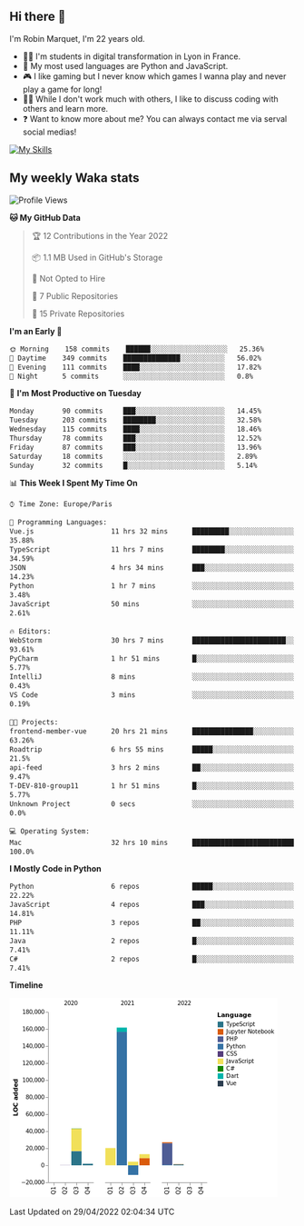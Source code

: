 ## Hi there 👋

I'm Robin Marquet, I'm 22 years old.

- 👨‍💻 I'm students in digital transformation in Lyon in France.
- 🌱 My most used languages are Python and JavaScript.
- 🎮 I like gaming but I never know which games I wanna play and never play a game for long!
- 👯‍♀️ While I don't work much with others, I like to discuss coding with others and learn more.
- ❓ Want to know more about me? You can always contact me via serval social medias!

[![My Skills](https://skillicons.dev/icons?i=js,html,css,docker,express,figma,firebase,graphql,mongodb,mysql,nodejs,py,react,ts,vue)](https://skillicons.dev)

## My weekly Waka stats

<!--START_SECTION:waka-->
![Profile Views](http://img.shields.io/badge/Profile%20Views-0-blue)

**🐱 My GitHub Data** 

> 🏆 12 Contributions in the Year 2022
 > 
> 📦 1.1 MB Used in GitHub's Storage 
 > 
> 🚫 Not Opted to Hire
 > 
> 📜 7 Public Repositories 
 > 
> 🔑 15 Private Repositories  
 > 
**I'm an Early 🐤** 

```text
🌞 Morning    158 commits    ██████░░░░░░░░░░░░░░░░░░░   25.36% 
🌆 Daytime    349 commits    ██████████████░░░░░░░░░░░   56.02% 
🌃 Evening    111 commits    ████░░░░░░░░░░░░░░░░░░░░░   17.82% 
🌙 Night      5 commits      ░░░░░░░░░░░░░░░░░░░░░░░░░   0.8%

```
📅 **I'm Most Productive on Tuesday** 

```text
Monday       90 commits     ███░░░░░░░░░░░░░░░░░░░░░░   14.45% 
Tuesday      203 commits    ████████░░░░░░░░░░░░░░░░░   32.58% 
Wednesday    115 commits    ████░░░░░░░░░░░░░░░░░░░░░   18.46% 
Thursday     78 commits     ███░░░░░░░░░░░░░░░░░░░░░░   12.52% 
Friday       87 commits     ███░░░░░░░░░░░░░░░░░░░░░░   13.96% 
Saturday     18 commits     ░░░░░░░░░░░░░░░░░░░░░░░░░   2.89% 
Sunday       32 commits     █░░░░░░░░░░░░░░░░░░░░░░░░   5.14%

```


📊 **This Week I Spent My Time On** 

```text
⌚︎ Time Zone: Europe/Paris

💬 Programming Languages: 
Vue.js                   11 hrs 32 mins      █████████░░░░░░░░░░░░░░░░   35.88% 
TypeScript               11 hrs 7 mins       ████████░░░░░░░░░░░░░░░░░   34.59% 
JSON                     4 hrs 34 mins       ███░░░░░░░░░░░░░░░░░░░░░░   14.23% 
Python                   1 hr 7 mins         ░░░░░░░░░░░░░░░░░░░░░░░░░   3.48% 
JavaScript               50 mins             ░░░░░░░░░░░░░░░░░░░░░░░░░   2.61%

🔥 Editors: 
WebStorm                 30 hrs 7 mins       ███████████████████████░░   93.61% 
PyCharm                  1 hr 51 mins        █░░░░░░░░░░░░░░░░░░░░░░░░   5.77% 
IntelliJ                 8 mins              ░░░░░░░░░░░░░░░░░░░░░░░░░   0.43% 
VS Code                  3 mins              ░░░░░░░░░░░░░░░░░░░░░░░░░   0.19%

🐱‍💻 Projects: 
frontend-member-vue      20 hrs 21 mins      ███████████████░░░░░░░░░░   63.26% 
Roadtrip                 6 hrs 55 mins       █████░░░░░░░░░░░░░░░░░░░░   21.5% 
api-feed                 3 hrs 2 mins        ██░░░░░░░░░░░░░░░░░░░░░░░   9.47% 
T-DEV-810-group11        1 hr 51 mins        █░░░░░░░░░░░░░░░░░░░░░░░░   5.77% 
Unknown Project          0 secs              ░░░░░░░░░░░░░░░░░░░░░░░░░   0.0%

💻 Operating System: 
Mac                      32 hrs 10 mins      █████████████████████████   100.0%

```

**I Mostly Code in Python** 

```text
Python                   6 repos             █████░░░░░░░░░░░░░░░░░░░░   22.22% 
JavaScript               4 repos             ███░░░░░░░░░░░░░░░░░░░░░░   14.81% 
PHP                      3 repos             ██░░░░░░░░░░░░░░░░░░░░░░░   11.11% 
Java                     2 repos             █░░░░░░░░░░░░░░░░░░░░░░░░   7.41% 
C#                       2 repos             █░░░░░░░░░░░░░░░░░░░░░░░░   7.41%

```


**Timeline**

![Chart not found](https://raw.githubusercontent.com/rmarquet21/rmarquet21/main/charts/bar_graph.png) 


 Last Updated on 29/04/2022 02:04:34 UTC
<!--END_SECTION:waka-->

